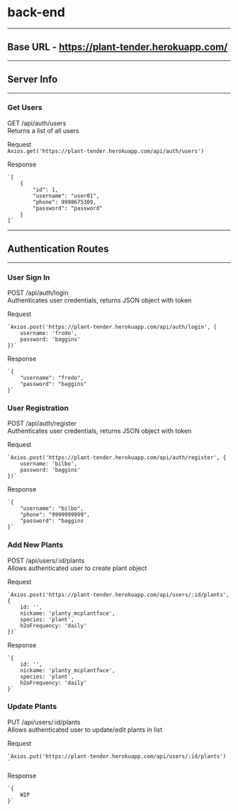 # back-end
---
## Base URL - https://plant-tender.herokuapp.com/
---
## Server Info
---
### Get Users

GET /api/auth/users  
Returns a list of all users  

Request  
`Axios.get('https://plant-tender.herokuapp.com/api/auth/users')`  

Response  

    `[ 
        {
            "id": 1,
            "username": "user01",
            "phone": 9998675309,
            "password": "password"
        }
    ]`  

---  

## Authentication Routes  
---
### User Sign In  

POST /api/auth/login  
Authenticates user credentials, returns JSON object with token  

Request  

    `Axios.post('https://plant-tender.herokuapp.com/api/auth/login', {
        username: 'frodo',
        password: 'baggins'
    })`  

Response  

    `{
        "username": "frodo",
        "password": "baggins"
    }`  

### User Registration  

POST /api/auth/register  
Authenticates user credentials, returns JSON object with token  

Request  

    `Axios.post('https://plant-tender.herokuapp.com/api/auth/register', {  
        username: 'bilbo',  
        password: 'baggins'  
    })`  

Response  

    `{  
        "username": "bilbo",
        "phone": "9999999999",
        "password": "baggins
    }`  
  
  ### Add New Plants  

POST /api/users/:id/plants  
Allows authenticated user to create plant object  

Request  

    `Axios.post('https://plant-tender.herokuapp.com/api/users/:id/plants', {
        id: '',
        nickame: 'planty_mcplantface',
        species: 'plant',
        h2oFrequency: 'daily'
    })` 

Response  

    `{
        id: '',
        nickame: 'planty_mcplantface',
        species: 'plant',
        h2oFrequency: 'daily'
    }`

### Update Plants  

PUT /api/users/:id/plants  
Allows authenticated user to update/edit plants in list  

Request  

    `Axios.put('https://plant-tender.herokuapp.com/api/users/:id/plants')
    `  

Response  

    `{
        WIP
    }`  

